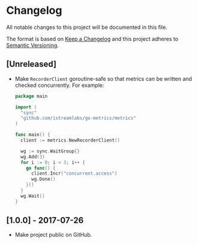 # Changelog
All notable changes to this project will be documented in this file.

The format is based on [Keep a Changelog](http://keepachangelog.com/en/1.0.0/)
and this project adheres to [Semantic Versioning](http://semver.org/spec/v2.0.0.html).

## [Unreleased]

- Make `RecorderClient` goroutine-safe so that metrics can be written and
  checked concurrently. For example:

  ```go
  package main

  import (
    "sync"
    "github.com/istreamlabs/go-metrics/metrics"
  )

  func main() {
    client := metrics.NewRecorderClient()

    wg := sync.WaitGroup{}
    wg.Add(3)
    for i := 0; i < 3; i++ {
      go func() {
        client.Incr("concurrent.access")
        wg.Done()
      }()
    }
    wg.Wait()
  }
  ```

## [1.0.0] - 2017-07-26

- Make project public on GitHub.
